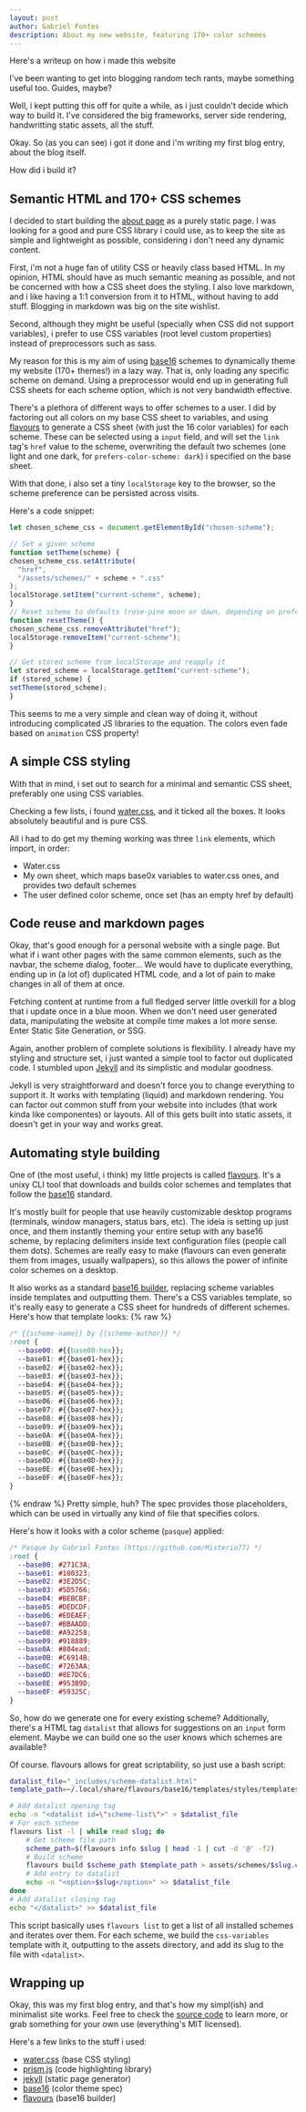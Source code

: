```yaml
---
layout: post
author: Gabriel Fontes
description: About my new website, featuring 170+ color schemes
---
```


Here's a writeup on how i made this website

I've been wanting to get into blogging random tech rants, maybe something useful too. Guides, maybe?

Well, i kept putting this off for quite a while, as i just couldn't decide which way to build it. I've considered the big frameworks, server side rendering, handwritting static assets, all the stuff.

Okay. So (as you can see) i got it done and i'm writing my first blog entry, about the blog itself.

How did i build it?


## Semantic HTML and 170+ CSS schemes
I decided to start building the [about page](/) as a purely static page. I was looking for a good and pure CSS library i could use, as to keep the site as simple and lightweight as possible, considering i don't need any dynamic content.

First, i'm not a huge fan of utility CSS or heavily class based HTML. In my opinion, HTML should have as much semantic meaning as possible, and not be concerned with how a CSS sheet does the styling. I also love markdown, and i like having a 1:1 conversion from it to HTML, without having to add stuff. Blogging in markdown was big on the site wishlist.

Second, although they might be useful (specially when CSS did not support variables), i prefer to use CSS variables (root level custom properties) instead of preprocessors such as sass.

My reason for this is my aim of using [base16](https://github.com/chriskempson/base16) schemes to dynamically theme my website (170+ themes!) in a lazy way. That is, only loading any specific scheme on demand. Using a preprocessor would end up in generating full CSS sheets for each scheme option, which is not very bandwidth effective.

There's a plethora of different ways to offer schemes to a user. I did by factoring out all colors on my base CSS sheet to variables, and using [flavours](https://github.com/misterio77/flavours) to generate a CSS sheet (with just the 16 color variables) for each scheme. These can be selected using a `input` field, and will set the `link` tag's `href` value to the scheme, overwriting the default two schemes (one light and one dark, for `prefers-color-scheme: dark`) i specified on the base sheet.

With that done, i also set a tiny `localStorage` key to the browser, so the scheme preference can be persisted across visits.

Here's a code snippet:
```js
let chosen_scheme_css = document.getElementById("chosen-scheme");

// Set a given scheme
function setTheme(scheme) {
chosen_scheme_css.setAttribute(
  "href",
  "/assets/schemes/" + scheme + ".css"
);
localStorage.setItem("current-scheme", scheme);
}
// Reset scheme to defaults (rose-pine moon or dawn, depending on preference)
function resetTheme() {
chosen_scheme_css.removeAttribute("href");
localStorage.removeItem("current-scheme");
}

// Get stored scheme from localStorage and reapply it
let stored_scheme = localStorage.getItem("current-scheme");
if (stored_scheme) {
setTheme(stored_scheme);
}
```

This seems to me a very simple and clean way of doing it, without introducing complicated JS libraries to the equation. The colors even fade based on `animation` CSS property!

## A simple CSS styling

With that in mind, i set out to search for a minimal and semantic CSS sheet, preferably one using CSS variables.

Checking a few lists, i found [water.css](https://watercss.kognise.dev/), and it ticked all the boxes. It looks absolutely beautiful and is pure CSS.

All i had to do get my theming working was three `link` elements, which import, in order:
- Water.css
- My own sheet, which maps base0x variables to water.css ones, and provides two default schemes
- The user defined color scheme, once set (has an empty href by default)

## Code reuse and markdown pages

Okay, that's good enough for a personal website with a single page. But what if i want other pages with the same common elements, such as the navbar, the scheme dialog, footer... We would have to duplicate everything, ending up in (a lot of) duplicated HTML code, and a lot of pain to make changes in all of them at once.

Fetching content at runtime from a full fledged server little overkill for a blog that i update once in a blue moon. When we don't need user generated data, manipulating the website at compile time makes a lot more sense. Enter Static Site Generation, or SSG.

Again, another problem of complete solutions is flexibility. I already have my styling and structure set, i just wanted a simple tool to factor out duplicated code. I stumbled upon [Jekyll](https://jekyllrb.com/) and its simplistic and modular goodness.

Jekyll is very straightforward and doesn't force you to change everything to support it. It works with templating (liquid) and markdown rendering. You can factor out common stuff from your website into includes (that work kinda like componentes) or layouts. All of this gets built into static assets, it doesn't get in your way and works great.

## Automating style building

One of (the most useful, i think) my little projects is called [flavours](https://github.com/misterio77/flavours). It's a unixy CLI tool that downloads and builds color schemes and templates that follow the [base16](https://github.com/chriskempson/base16) standard.

It's mostly built for people that use heavily customizable desktop programs (terminals, window managers, status bars, etc). The ideia is setting up just once, and them instantly theming your entire setup with any base16 scheme, by replacing delimiters inside text configuration files (people call them dots). Schemes are really easy to make (flavours can even generate them from images, usually wallpapers), so this allows the power of infinite color schemes on a desktop.

It also works as a standard [base16 builder](https://github.com/chriskempson/base16/blob/master/builder.md), replacing scheme variables inside templates and outputting them. There's a CSS variables template, so it's really easy to generate a CSS sheet for hundreds of different schemes. Here's how that template looks:
{% raw %}
```css
/* {{scheme-name}} by {{scheme-author}} */
:root {
  --base00: #{{base00-hex}};
  --base01: #{{base01-hex}};
  --base02: #{{base02-hex}};
  --base03: #{{base03-hex}};
  --base04: #{{base04-hex}};
  --base05: #{{base05-hex}};
  --base06: #{{base06-hex}};
  --base07: #{{base07-hex}};
  --base08: #{{base08-hex}};
  --base09: #{{base09-hex}};
  --base0A: #{{base0A-hex}};
  --base0B: #{{base0B-hex}};
  --base0C: #{{base0C-hex}};
  --base0D: #{{base0D-hex}};
  --base0E: #{{base0E-hex}};
  --base0F: #{{base0F-hex}};
}
```
{% endraw %}
Pretty simple, huh? The spec provides those placeholders, which can be used in virtually any kind of file that specifies colors.

Here's how it looks with a color scheme (`pasque`) applied:
```css
/* Pasque by Gabriel Fontes (https://github.com/Misterio77) */
:root {
  --base00: #271C3A;
  --base01: #100323;
  --base02: #3E2D5C;
  --base03: #5D5766;
  --base04: #BEBCBF;
  --base05: #DEDCDF;
  --base06: #EDEAEF;
  --base07: #BBAADD;
  --base08: #A92258;
  --base09: #918889;
  --base0A: #804ead;
  --base0B: #C6914B;
  --base0C: #7263AA;
  --base0D: #8E7DC6;
  --base0E: #953B9D;
  --base0F: #59325C;
}
```

So, how do we generate one for every existing scheme? Additionally, there's a HTML tag `datalist` that allows for suggestions on an `input` form element. Maybe we can build one so the user knows which schemes are available?

Of course. flavours allows for great scriptability, so just use a bash script:
```bash
datalist_file="_includes/scheme-datalist.html"
template_path=~/.local/share/flavours/base16/templates/styles/templates/css-variables.mustache

# Add datalist opening tag
echo -n "<datalist id=\"scheme-list\">" > $datalist_file
# For each scheme
flavours list -l | while read slug; do
    # Get scheme file path
    scheme_path=$(flavours info $slug | head -1 | cut -d '@' -f2)
    # Build scheme
    flavours build $scheme_path $template_path > assets/schemes/$slug.css
    # Add entry to datalist
    echo -n "<option>$slug</option>" >> $datalist_file
done
# Add datalist closing tag
echo "</datalist>" >> $datalist_file
```

This script basically uses `flavours list` to get a list of all installed schemes and iterates over them. For each scheme, we build the `css-variables` template with it, outputting to the assets directory, and add its slug to the file with `<datalist>`.


## Wrapping up

Okay, this was my first blog entry, and that's how my simpl(ish) and minimalist site works. Feel free to check the [source code](https://github.com/misterio77/misterio-me) to learn more, or grab something for your own use (everything's MIT licensed).

Here's a few links to the stuff i used:
- [water.css](https://github.com/kognise/water.css) (base CSS styling)
- [prism.js](https://github.com/PrismJS/prism/) (code highlighting library)
- [jekyll](https://jekyllrb.com/) (static page generator)
- [base16](https://github.com/chriskempson/base16) (color theme spec)
- [flavours](https://github.com/misterio77/flavours) (base16 builder)
